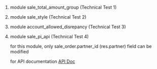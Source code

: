 1. module sale_total_amount_group (Technical Test 1)

2. module sale_style (Technical Test 2)

3. module account_allowed_disrepancy (Technical Test 3)

4. module sale_pi_api (Technical Test 4)

    for this module, only sale_order.partner_id (res.partner) field can be modified

    for API documentation [API Doc](https://github.com/madukubah/odoo13-odt/blob/master/Test.postman_collection.json)


